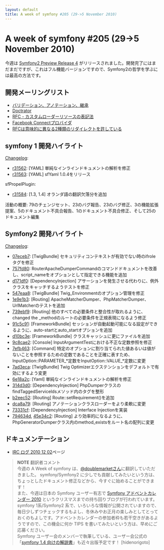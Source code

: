 ```yaml
---
layout: default
title: A week of symfony #205 (29->5 November 2010)
---
```


A week of symfony #205 (29->5 November 2010)
============================================

今週は [Symfony2 Preview Release 4](http://www.symfony-project.org/blog/2010/12/01/symfony2-pr4-released) がリリースされました。開発完了にはまだまだですが、これはフル機能バージョンですので、Symfony2の哲学を学ぶには最高の方法です。
 
開発メーリングリスト
------------------------

  * [バリデーション、アノテーション、継承](http://groups.google.com/group/symfony-devs/browse_thread/thread/037e226b31eaac7b/dc2a8723cc70c9a4)
  * [Doctrator](http://groups.google.com/group/symfony-devs/browse_thread/thread/ac74f962ed1fdad6/8c2a75165c13602a)
  * [RFC - カスタムローダーリソースの表記法](http://groups.google.com/group/symfony-devs/browse_thread/thread/3104c1a9e45799d2/20fbe393c1afe088)
  * [Facebook Connectプロバイダ](http://groups.google.com/group/symfony-devs/browse_thread/thread/50b8a825c853056e/94ca1dfcf898d5bc)
  * [RFCは意味的に異なる2種類のリダイレクトを許している](http://groups.google.com/group/symfony-devs/browse_thread/thread/2a7815dbc424979f)

symfony 1 開発ハイライト
--------------------------------

[Changelog](http://trac.symfony-project.com/trac/timeline?from=05%2F12%2F2010&daysback=6&milestone=on&ticket=on&changeset=on&update=Update):

  * [r31562](http://trac.symfony-project.org/changeset/31562 "31562 revision on trac"): \[YAML\] 単純なインラインドキュメントの解析を修正
  * [r31563](http://trac.symfony-project.org/changeset/31563 "31563 revision on trac"): \[YAML\] sfYaml 1.0.4をリリース

sfPropelPlugin:

  * [r31584](http://trac.symfony-project.org/changeset/31584 "31584 revision on trac"): \[1.3, 1.4\] オランダ語の翻訳欠落分を追加

活動の概要: 79のチェンジセット、23のバグ報告、23のバグ修正、3の機能拡張提案、5のドキュメント不具合報告、1のドキュメント不具合修正、そして25のドキュメント編集

Symfony2 開発ハイライト
-------------------------------

[Changelog](http://github.com/symfony/symfony/commits/master):

  * [07eceb7](http://github.com/symfony/symfony/commit/07eceb7ade737185a84f5abb55a54ee1109ecb03 "07eceb7ade737185a84f5abb55a54ee1109ecb03 commit on github"): \[TwigBundle\] セキュリティコンテキストが有効でない時のifroleタグを修正
  * [757fd80](http://github.com/symfony/symfony/commit/757fd80b9bd181c867127346f413d4f6b8181c49 "757fd80b9bd181c867127346f413d4f6b8181c49 commit on github"): RouterApacheDumperCommandのコマンドドキュメントを改善し、script_nameをオプションとして指定できる機能を追加
  * [d171df0](http://github.com/symfony/symfony/commit/d171df0c3b04ebe8ea3899d2d4b0cf6b1a76a2b6 "d171df0c3b04ebe8ea3899d2d4b0cf6b1a76a2b6 commit on github"): \[DependencyInjection\] アサーションを発生させる代わりに、例外クラスをキャッチするようテストを修正
  * [547eaa8](http://github.com/symfony/symfony/commit/547eaa81f70a8b06272d75d82da17c8ca9bdd7da "547eaa81f70a8b06272d75d82da17c8ca9bdd7da commit on github"): \[TwigBundle\] Twig_Environmentのオプション管理を修正
  * [1e9e1b3](http://github.com/symfony/symfony/commit/1e9e1b346d248b706235370de2d7bd4552e33f38 "1e9e1b346d248b706235370de2d7bd4552e33f38 commit on github"): \[Routing\] ApacheMatcherDumper、PhpMatcherDumper、UrlMatcherのテストを追加
  * [739ebf9](http://github.com/symfony/symfony/commit/739ebf92f5d5daa32806489890d0decd4e244044 "739ebf92f5d5daa32806489890d0decd4e244044 commit on github"): \[Routing\] 他のすべての必要条件と整合性が取れるように、changed the _methodのルートの必要条件を正規表現になるよう修正
  * [91c5c91](http://github.com/symfony/symfony/commit/91c5c910eb95da5c2ee5d0b67c3ed2387e29db24 "91c5c910eb95da5c2ee5d0b67c3ed2387e29db24 commit on github"): \[FrameworkBundle\] セッションが自動起動可能になる設定ができるように、auto-startとauto_startオプションを追加
  * [d10bc3e](http://github.com/symfony/symfony/commit/d10bc3e412c60ea765fc477fff0b046ddb5f8747 "d10bc3e412c60ea765fc477fff0b046ddb5f8747 commit on github"): \[FrameworkBundle\] クラスキャッシュに更にファイルを追加
  * [9c8cae2](http://github.com/symfony/symfony/commit/9c8cae24f86d1852b079a4369f6fca8c2a66f1b7 "9c8cae24f86d1852b079a4369f6fca8c2a66f1b7 commit on github"): \[Console\] InputArgumentTestにおける不正な定数参照を修正
  * [7efb463](http://github.com/symfony/symfony/commit/7efb4630b8d7c32834a4dcd4888a64f7f2fbf2c8 "7efb4630b8d7c32834a4dcd4888a64f7f2fbf2c8 commit on github"): \[Command\] 特定のオプションに割り当てられた値あるいは値がないことを参照するための定数であることを正確に表すため、InputOption::PARAMETER_*定数をInputOption::VALUE_*定数に変更
  * [7ad3eca](http://github.com/symfony/symfony/commit/7ad3eca188f7d987dc613428b228a5ff5b3940f4 "7ad3eca188f7d987dc613428b228a5ff5b3940f4 commit on github"): \[TwigBundle\] Twig Optimizerエクステンションをデフォルトで有効にするよう変更
  * [6e18a2c](http://github.com/symfony/symfony/commit/6e18a2c52930a6b3e150f18499b71b04f117ddf4 "6e18a2c52930a6b3e150f18499b71b04f117ddf4 commit on github"): \[Yaml\] 単純なインラインドキュメントの解析を修正
  * [314d3d0](http://github.com/symfony/symfony/commit/314d3d06aec646b2ac4e6ea205f30e4139251b77 "314d3d06aec646b2ac4e6ea205f30e4139251b77 commit on github"): \[DependencyInjection\] PhpDumperクラスのfindTaggedServiceIdsメソッド内のタグを整形
  * [b2eec52](http://github.com/symfony/symfony/commit/b2eec52429e15a12f4a2ef0748fade8e7933f9c3 "b2eec52429e15a12f4a2ef0748fade8e7933f9c3 commit on github"): \[Routing\] Route::setRequirement()を追加
  * [dca8a79](http://github.com/symfony/symfony/commit/dca8a79bf5cf6faca5a0a0ee74dad91c19461ec8 "dca8a79bf5cf6faca5a0a0ee74dad91c19461ec8 commit on github"): \[Routing\] アノテーションクラスローダーをより柔軟に変更
  * [73331cf](http://github.com/symfony/symfony/commit/73331cf1c13212475d509e0e58c878e19643c752 "73331cf1c13212475d509e0e58c878e19643c752 commit on github"): \[DependencyInjection\] Interface Injectionを実装
  * [794634d](http://github.com/symfony/symfony/commit/794634db7ca1a630a68d4f631d4e9421266a1a26 "794634db7ca1a630a68d4f631d4e9421266a1a26 commit on github"), [45e34c2](http://github.com/symfony/symfony/commit/45e34c29fd7e615b837aecd9f9acd865ff40f148 "45e34c29fd7e615b837aecd9f9acd865ff40f148 commit on github"): \[Routing\] より効率的になるように、PhpGeneratorDumperクラス内のmethod_existsをルート名の配列に変更

ドキュメンテーション
-------------

  * <a href="http://trac.symfony-project.org/wiki/IRCLogs20101202">IRC ログ 2010 12 02</a>ページ

> **NOTE**
> 翻訳者コメント<br />
> 今週の A Week of symfony は、[@doublemarketさん](http://twitter.com/doublemarket)に翻訳していただきました。
> symfony/Symfony2 に少しでも貢献してみたいという方は、ちょっとしたドキュメント修正などから、今すぐに始めることができます！
> <br />
> また、今週は日本の Symfony ユーザー有志で [Symfony アドベントカレンダー 2010](http://www.symfony.gr.jp/adventcalendar/2010) というクリスマスまでの持ち回りブログが行われています。symfony 1系/Symfony2 系で、いろいろな情報が公開されていますので、毎日少しずつチェックするもよし、冬休みやお正月の楽しみとしてとっておくのもよしです。アドベントカレンダーの参加者枠も若干空きがあるようですので、この機会に何か TIPS を書いてみたいという方は、早めにご応募ください。
> <br />
> Symfony ユーザー会のメンバーで執筆している、ユーザー会公式の「[symfony 1.4 向けの解説書](http://d.hatena.ne.jp/innx_hidenori/20101206/1291562157)」も近々出版予定です！
> [hidenorigoto]
